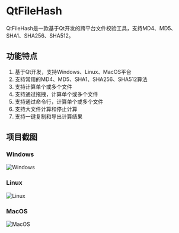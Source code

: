 # QtFileHash

QtFileHash是一款基于Qt开发的跨平台文件校验工具，支持MD4、MD5、SHA1、SHA256、SHA512。

## 功能特点

1. 基于Qt开发，支持Windows、Linux、MacOS平台
2. 支持常用的MD4、MD5、SHA1、SHA256、SHA512算法
3. 支持计算单个或多个文件
4. 支持通过拖拽，计算单个或多个文件
5. 支持通过命令行，计算单个或多个文件
6. 支持大文件计算和停止计算
7. 支持一键复制和导出计算结果

## 项目截图

### Windows

![Windows](https://s1.ax1x.com/2023/07/16/pCIEmdA.png)

### Linux

![Linux](https://s1.ax1x.com/2023/07/16/pCIEOYt.png)

### MacOS

![MacOS](https://s1.ax1x.com/2023/07/16/pCI2Imt.jpg)